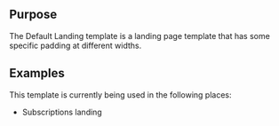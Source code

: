 ## Purpose
The Default Landing template is a landing page template that has some specific padding at different widths.

## Examples
This template is currently being used in the following places:
* Subscriptions landing
